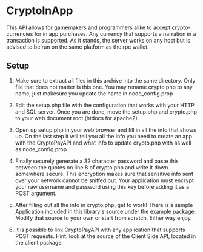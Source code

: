 # CryptoInApp
This API allows for gamemakers and programmers alike to accept crypto-currencies for in app purchases. Any currency that supports a narration in a transaction is supported. As it stands, the server works on any host but is advised to be run on the same platform as the rpc wallet.

## Setup
1. Make sure to extract all files in this archive into the same directory. Only file that does not matter is this one. You may rename crypto.php to any name, just makesure you update the name in node_config.prop
	
2. Edit the setup.php file with the configuration that works with your HTTP and SQL server. Once you are done, move the setup.php and crypto.php to your web document root (htdocs for apache2).
	
3. Open up setup.php in your web browser and fill in all the info that shows up. On the last step it will tell you all the info you need to create an app with the CryptoPayAPI and what info to update crypto.php with as well as node_config.prop

4. Finally securely generate a 32 character password and paste this between the quotes on line 8 of crypto.php and write it down somewhere secure. This encryption makes sure that sensitive info sent over your network cannot be sniffed out. Your application must encrypt your raw username and password using this key before adding it as a POST argument.
	
5. After filling out all the info in crypto.php, get to work! There is a sample Application included in this library's source under the example package. Modify that source to your own or start from scratch. Either way enjoy.
	
6. It is possible to link CryptoPayAPI with any application that supports POST requests. Hint: look at the source of the Client Side API, located in the client package.
